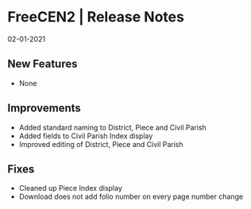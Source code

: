__FreeCEN2 | Release Notes__
  =======================
  02-01-2021

  __New Features__
  ----------------

  * None


  __Improvements__
  ----------------

  * Added standard naming to District, Piece and Civil Parish
  * Added fields to Civil Parish Index display
  * Improved editing of District, Piece and Civil Parish


  __Fixes__
  ---------

  * Cleaned up Piece Index display
  * Download does not add folio number on every page number change
